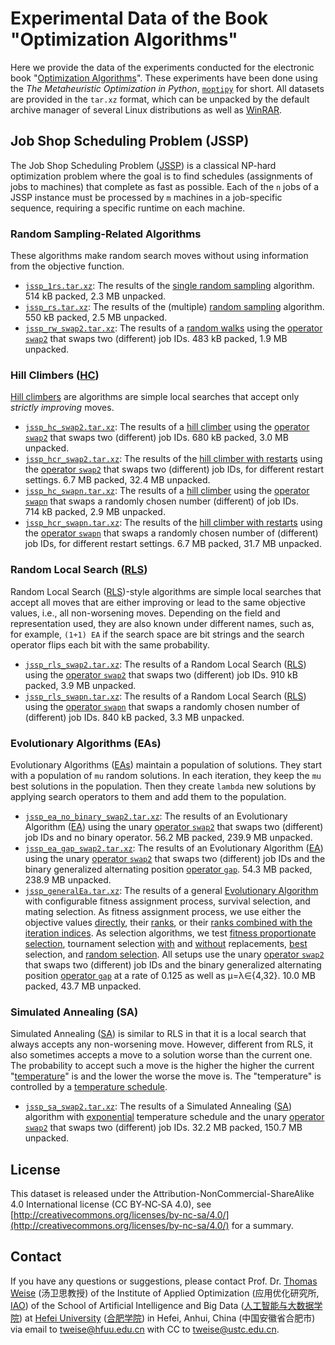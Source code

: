 # Experimental Data of the Book "Optimization Algorithms" 

Here we provide the data of the experiments conducted for the electronic book "[Optimization Algorithms](https://thomasweise.github.io/oa)".
These experiments have been done using the *The Metaheuristic Optimization in Python*, [`moptipy`](https://thomasweise.github.io/moptipy/) for short.
All datasets are provided in the `tar.xz` format, which can be unpacked by the default archive manager of several Linux distributions as well as [WinRAR](https://www.rarlab.com/download.htm).


## Job Shop Scheduling Problem (JSSP)

The Job Shop Scheduling Problem ([JSSP](https://thomasweise.github.io/moptipy/moptipy.examples.jssp.html#module-moptipy.examples.jssp)) is a classical NP-hard optimization problem where the goal is to find schedules (assignments of jobs to machines) that complete as fast as possible.
Each of the `n` jobs of a JSSP instance must be processed by `m` machines in a job-specific sequence, requiring a specific runtime on each machine.

### Random Sampling-Related Algorithms

These algorithms make random search moves without using information from the objective function.

- [`jssp_1rs.tar.xz`](jssp/jssp_1rs.tar.xz): The results of the [single random sampling](https://thomasweise.github.io/moptipy/moptipy.algorithms.html#module-moptipy.algorithms.single_random_sample) algorithm.
  514&nbsp;kB packed, 2.3&nbsp;MB unpacked.
- [`jssp_rs.tar.xz`](jssp/jssp_rs.tar.xz): The results of the (multiple) [random sampling](https://thomasweise.github.io/moptipy/moptipy.algorithms.html#module-moptipy.algorithms.random_sampling) algorithm.
  550&nbsp;kB packed, 2.5&nbsp;MB unpacked.
- [`jssp_rw_swap2.tar.xz`](jssp/jssp_rw_swap2.tar.xz): The results of a [random walks](https://thomasweise.github.io/moptipy/moptipy.algorithms.html#module-moptipy.algorithms.random_walk) using the [operator `swap2`](https://thomasweise.github.io/moptipy/moptipy.operators.permutations.html#module-moptipy.operators.permutations.op1_swap2) that swaps two (different) job IDs.
  483&nbsp;kB packed, 1.9&nbsp;MB unpacked.


### Hill Climbers ([HC](https://thomasweise.github.io/moptipy/moptipy.algorithms.so.html#module-moptipy.algorithms.so.hill_climber))

[Hill climbers](https://thomasweise.github.io/moptipy/moptipy.algorithms.so.html#module-moptipy.algorithms.so.hill_climber) are algorithms are simple local searches that accept only *strictly improving* moves.

- [`jssp_hc_swap2.tar.xz`](jssp/jssp_hc_swap2.tar.xz): The results of a [hill climber](https://thomasweise.github.io/moptipy/moptipy.algorithms.so.html#module-moptipy.algorithms.so.hill_climber) using the [operator `swap2`](https://thomasweise.github.io/moptipy/moptipy.operators.permutations.html#module-moptipy.operators.permutations.op1_swap2) that swaps two (different) job IDs.
  680&nbsp;kB packed, 3.0&nbsp;MB unpacked.
- [`jssp_hcr_swap2.tar.xz`](jssp/jssp_hcr_swap2.tar.xz): The results of the [hill climber with restarts](https://thomasweise.github.io/moptipy/moptipy.algorithms.so.html#module-moptipy.algorithms.so.hill_climber_with_restarts) using the [operator `swap2`](https://thomasweise.github.io/moptipy/moptipy.operators.permutations.html#module-moptipy.operators.permutations.op1_swap2) that swaps two (different) job IDs, for different restart settings.
  6.7&nbsp;MB packed, 32.4&nbsp;MB unpacked.
- [`jssp_hc_swapn.tar.xz`](jssp/jssp_hc_swapn.tar.xz): The results of a [hill climber](https://thomasweise.github.io/moptipy/moptipy.algorithms.so.html#module-moptipy.algorithms.so.hill_climber) using the [operator `swapn`](https://thomasweise.github.io/moptipy/moptipy.operators.permutations.html#module-moptipy.operators.permutations.op1_swapn) that swaps a randomly chosen number (different) of job IDs.
  714&nbsp;kB packed, 2.9&nbsp;MB unpacked.
- [`jssp_hcr_swapn.tar.xz`](jssp/jssp_hcr_swapn.tar.xz): The results of the [hill climber with restarts](https://thomasweise.github.io/moptipy/moptipy.algorithms.so.html#module-moptipy.algorithms.so.hill_climber_with_restarts) using the [operator `swapn`](https://thomasweise.github.io/moptipy/moptipy.operators.permutations.html#module-moptipy.operators.permutations.op1_swapn) that swaps a randomly chosen number of (different) job IDs, for different restart settings.
  6.7&nbsp;MB packed, 31.7&nbsp;MB unpacked.
  
  
### Random Local Search ([RLS](https://thomasweise.github.io/moptipy/moptipy.algorithms.so.html#module-moptipy.algorithms.so.rls))

Random Local Search ([RLS](https://thomasweise.github.io/moptipy/moptipy.algorithms.so.html#module-moptipy.algorithms.so.rls))-style algorithms are simple local searches that accept all moves that are either improving or lead to the same objective values, i.e., all non-worsening moves.
Depending on the field and representation used, they are also known under different names, such as, for example, `(1+1) EA` if the search space are bit strings and the search operator flips each bit with the same probability.

- [`jssp_rls_swap2.tar.xz`](jssp/jssp_rls_swap2.tar.xz): The results of a Random Local Search ([RLS](https://thomasweise.github.io/moptipy/moptipy.algorithms.so.html#module-moptipy.algorithms.so.rls)) using the [operator `swap2`](https://thomasweise.github.io/moptipy/moptipy.operators.permutations.html#module-moptipy.operators.permutations.op1_swap2) that swaps two (different) job IDs.
  910&nbsp;kB packed, 3.9&nbsp;MB unpacked.
- [`jssp_rls_swapn.tar.xz`](jssp/jssp_rls_swapn.tar.xz): The results of a Random Local Search ([RLS](https://thomasweise.github.io/moptipy/moptipy.algorithms.so.html#module-moptipy.algorithms.so.rls)) using the [operator `swapn`](https://thomasweise.github.io/moptipy/moptipy.operators.permutations.html#module-moptipy.operators.permutations.op1_swapn) that swaps a randomly chosen number of (different) job IDs.
  840&nbsp;kB packed, 3.3&nbsp;MB unpacked.


### Evolutionary Algorithms (EAs)

Evolutionary Algorithms ([EAs](https://thomasweise.github.io/moptipy/moptipy.algorithms.so.html#module-moptipy.algorithms.so.ea)) maintain a population of solutions.
They start with a population of `mu` random solutions.
In each iteration, they keep the `mu` best solutions in the population.
Then they create `lambda` new solutions by applying search operators to them and add them to the population.

- [`jssp_ea_no_binary_swap2.tar.xz`](jssp/jssp_ea_no_binary_swap2.tar.xz): The results of an Evolutionary Algorithm ([EA](https://thomasweise.github.io/moptipy/moptipy.algorithms.so.html#module-moptipy.algorithms.so.ea)) using the unary [operator `swap2`](https://thomasweise.github.io/moptipy/moptipy.operators.permutations.html#module-moptipy.operators.permutations.op1_swap2) that swaps two (different) job IDs and no binary operator.
  56.2&nbsp;MB packed, 239.9&nbsp;MB unpacked.
- [`jssp_ea_gap_swap2.tar.xz`](jssp/jssp_ea_gap_swap2.tar.xz): The results of an Evolutionary Algorithm ([EA](https://thomasweise.github.io/moptipy/moptipy.algorithms.so.html#module-moptipy.algorithms.so.ea)) using the unary [operator `swap2`](https://thomasweise.github.io/moptipy/moptipy.operators.permutations.html#module-moptipy.operators.permutations.op1_swap2) that swaps two (different) job IDs and the binary generalized alternating position [operator `gap`](https://thomasweise.github.io/moptipy/moptipy.operators.permutations.html#moptipy.operators.permutations.op2_gap.Op2GeneralizedAlternatingPosition).
  54.3&nbsp;MB packed, 238.9&nbsp;MB unpacked.
- [`jssp_generalEa.tar.xz`](jssp/jssp_generalEa.tar.xz): The results of a general [Evolutionary Algorithm](https://thomasweise.github.io/moptipy/moptipy.algorithms.so.html#moptipy.algorithms.so.general_ea.GeneralEA) with configurable fitness assignment process, survival selection, and mating selection.
  As fitness assignment process, we use either the objective values [directly](https://thomasweise.github.io/moptipy/moptipy.algorithms.so.fitnesses.html#module-moptipy.algorithms.so.fitnesses.direct), their [ranks](https://thomasweise.github.io/moptipy/moptipy.algorithms.so.fitnesses.html#module-moptipy.algorithms.so.fitnesses.rank), or their [ranks combined with the iteration indices](https://thomasweise.github.io/moptipy/moptipy.algorithms.so.fitnesses.html#module-moptipy.algorithms.so.fitnesses.rank_and_iteration).
  As selection algorithms, we test [fitness proportionate selection](https://thomasweise.github.io/moptipy/moptipy.algorithms.modules.selections.html#module-moptipy.algorithms.modules.selections.fitness_proportionate_sus), tournament selection [with](https://thomasweise.github.io/moptipy/moptipy.algorithms.modules.selections.html#module-moptipy.algorithms.modules.selections.tournament_with_repl) and [without](https://thomasweise.github.io/moptipy/moptipy.algorithms.modules.selections.html#module-moptipy.algorithms.modules.selections.tournament_without_repl) replacements, [best](https://thomasweise.github.io/moptipy/moptipy.algorithms.modules.selections.html#module-moptipy.algorithms.modules.selections.best) selection, and [random selection](https://thomasweise.github.io/moptipy/moptipy.algorithms.modules.selections.html#module-moptipy.algorithms.modules.selections.random_without_repl).
  All setups use the unary [operator `swap2`](https://thomasweise.github.io/moptipy/moptipy.operators.permutations.html#module-moptipy.operators.permutations.op1_swap2) that swaps two (different) job IDs and the binary generalized alternating position [operator `gap`](https://thomasweise.github.io/moptipy/moptipy.operators.permutations.html#moptipy.operators.permutations.op2_gap.Op2GeneralizedAlternatingPosition) at a rate of 0.125 as well as &#x3BC;=&#x3BB;&#x2208;{4,32}.
  10.0&nbsp;MB packed, 43.7&nbsp;MB unpacked.


### Simulated Annealing (SA)

Simulated Annealing ([SA](https://thomasweise.github.io/moptipy/moptipy.algorithms.so.html#module-moptipy.algorithms.so.simulated_annealing)) is similar to RLS in that it is a local search that always accepts any non-worsening move.
However, different from RLS, it also sometimes accepts a move to a solution worse than the current one.
The probability to accept such a move is the higher the higher the current "[temperature](https://thomasweise.github.io/moptipy/moptipy.algorithms.so.html#moptipy.algorithms.so.temperature_schedule.TemperatureSchedule.temperature)" is and the lower the worse the move is.
The "temperature" is controlled by a [temperature schedule](https://thomasweise.github.io/moptipy/moptipy.algorithms.so.html#module-moptipy.algorithms.so.temperature_schedule).

- [`jssp_sa_swap2.tar.xz`](jssp/jssp_sa_swap2.tar.xz): The results of a Simulated Annealing ([SA](https://thomasweise.github.io/moptipy/moptipy.algorithms.so.html#module-moptipy.algorithms.so.simulated_annealing)) algorithm with [exponential](https://thomasweise.github.io/moptipy/moptipy.algorithms.so.html#moptipy.algorithms.so.temperature_schedule.ExponentialSchedule) temperature schedule and the unary [operator `swap2`](https://thomasweise.github.io/moptipy/moptipy.operators.permutations.html#module-moptipy.operators.permutations.op1_swap2) that swaps two (different) job IDs.
   32.2&nbsp;MB packed, 150.7&nbsp;MB unpacked.
 

## License

This dataset is released under the Attribution-NonCommercial-ShareAlike 4.0 International license (CC&nbsp;BY&#8209;NC&#8209;SA&nbsp;4.0), see [http://creativecommons.org/licenses/by-nc-sa/4.0/](http://creativecommons.org/licenses/by-nc-sa/4.0/) for a summary.


## Contact

If you have any questions or suggestions, please contact
Prof. Dr. [Thomas Weise](http://iao.hfuu.edu.cn/5) (汤卫思教授) of the 
Institute of Applied Optimization (应用优化研究所, [IAO](http://iao.hfuu.edu.cn)) of the
School of Artificial Intelligence and Big Data ([人工智能与大数据学院](http://www.hfuu.edu.cn/aibd/)) at
[Hefei University](http://www.hfuu.edu.cn/english/) ([合肥学院](http://www.hfuu.edu.cn/)) in
Hefei, Anhui, China (中国安徽省合肥市) via
email to [tweise@hfuu.edu.cn](mailto:tweise@hfuu.edu.cn) with CC to [tweise@ustc.edu.cn](mailto:tweise@ustc.edu.cn).
